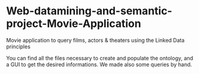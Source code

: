 # Web-datamining-and-semantic-project-Movie-Application
Movie application to query films, actors &amp; theaters using the Linked Data principles

You can find all the files necessary to create and populate the ontology, and a GUI to get the desired informations. We made also some queries by hand.

